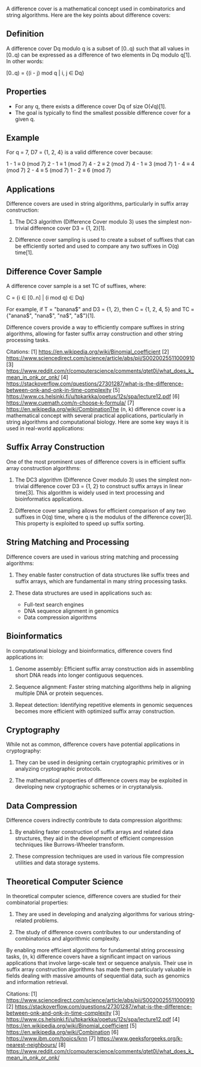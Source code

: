A difference cover is a mathematical concept used in combinatorics and string algorithms. Here are the key points about difference covers:

## Definition

A difference cover Dq modulo q is a subset of [0..q) such that all values in [0..q) can be expressed as a difference of two elements in Dq modulo q[1]. In other words:

[0..q) = {(i - j) mod q | i, j ∈ Dq}

## Properties

- For any q, there exists a difference cover Dq of size O(√q)[1].
- The goal is typically to find the smallest possible difference cover for a given q.

## Example

For q = 7, D7 = {1, 2, 4} is a valid difference cover because:

1 - 1 ≡ 0 (mod 7)
2 - 1 ≡ 1 (mod 7)
4 - 2 ≡ 2 (mod 7)
4 - 1 ≡ 3 (mod 7)
1 - 4 ≡ 4 (mod 7)
2 - 4 ≡ 5 (mod 7)
1 - 2 ≡ 6 (mod 7)

## Applications

Difference covers are used in string algorithms, particularly in suffix array construction:

1. The DC3 algorithm (Difference Cover modulo 3) uses the simplest non-trivial difference cover D3 = {1, 2}[1].

2. Difference cover sampling is used to create a subset of suffixes that can be efficiently sorted and used to compare any two suffixes in O(q) time[1].

## Difference Cover Sample

A difference cover sample is a set TC of suffixes, where:

C = {i ∈ [0..n] | (i mod q) ∈ Dq}

For example, if T = "banana$" and D3 = {1, 2}, then C = {1, 2, 4, 5} and TC = {"anana$", "nana$", "na$", "a$"}[1].

Difference covers provide a way to efficiently compare suffixes in string algorithms, allowing for faster suffix array construction and other string processing tasks.

Citations:
[1] https://en.wikipedia.org/wiki/Binomial_coefficient
[2] https://www.sciencedirect.com/science/article/abs/pii/S0020025511000910
[3] https://www.reddit.com/r/computerscience/comments/qtet0i/what_does_k_mean_in_onk_or_onk/
[4] https://stackoverflow.com/questions/27301287/what-is-the-difference-between-onk-and-onk-in-time-complexity
[5] https://www.cs.helsinki.fi/u/tpkarkka/opetus/12s/spa/lecture12.pdf
[6] https://www.cuemath.com/n-choose-k-formula/
[7] https://en.wikipedia.org/wiki/CombinationThe (n, k) difference cover is a mathematical concept with several practical applications, particularly in string algorithms and computational biology. Here are some key ways it is used in real-world applications:


## Suffix Array Construction

One of the most prominent uses of difference covers is in efficient suffix array construction algorithms:

1. The DC3 algorithm (Difference Cover modulo 3) uses the simplest non-trivial difference cover D3 = {1, 2} to construct suffix arrays in linear time[3]. This algorithm is widely used in text processing and bioinformatics applications.

2. Difference cover sampling allows for efficient comparison of any two suffixes in O(q) time, where q is the modulus of the difference cover[3]. This property is exploited to speed up suffix sorting.

## String Matching and Processing

Difference covers are used in various string matching and processing algorithms:

1. They enable faster construction of data structures like suffix trees and suffix arrays, which are fundamental in many string processing tasks.

2. These data structures are used in applications such as:
   - Full-text search engines
   - DNA sequence alignment in genomics
   - Data compression algorithms

## Bioinformatics

In computational biology and bioinformatics, difference covers find applications in:

1. Genome assembly: Efficient suffix array construction aids in assembling short DNA reads into longer contiguous sequences.

2. Sequence alignment: Faster string matching algorithms help in aligning multiple DNA or protein sequences.

3. Repeat detection: Identifying repetitive elements in genomic sequences becomes more efficient with optimized suffix array construction.

## Cryptography

While not as common, difference covers have potential applications in cryptography:

1. They can be used in designing certain cryptographic primitives or in analyzing cryptographic protocols.

2. The mathematical properties of difference covers may be exploited in developing new cryptographic schemes or in cryptanalysis.

## Data Compression

Difference covers indirectly contribute to data compression algorithms:

1. By enabling faster construction of suffix arrays and related data structures, they aid in the development of efficient compression techniques like Burrows-Wheeler transform.

2. These compression techniques are used in various file compression utilities and data storage systems.

## Theoretical Computer Science

In theoretical computer science, difference covers are studied for their combinatorial properties:

1. They are used in developing and analyzing algorithms for various string-related problems.

2. The study of difference covers contributes to our understanding of combinatorics and algorithmic complexity.

By enabling more efficient algorithms for fundamental string processing tasks, (n, k) difference covers have a significant impact on various applications that involve large-scale text or sequence analysis. Their use in suffix array construction algorithms has made them particularly valuable in fields dealing with massive amounts of sequential data, such as genomics and information retrieval.

Citations:
[1] https://www.sciencedirect.com/science/article/abs/pii/S0020025511000910
[2] https://stackoverflow.com/questions/27301287/what-is-the-difference-between-onk-and-onk-in-time-complexity
[3] https://www.cs.helsinki.fi/u/tpkarkka/opetus/12s/spa/lecture12.pdf
[4] https://en.wikipedia.org/wiki/Binomial_coefficient
[5] https://en.wikipedia.org/wiki/Combination
[6] https://www.ibm.com/topics/knn
[7] https://www.geeksforgeeks.org/k-nearest-neighbours/
[8] https://www.reddit.com/r/computerscience/comments/qtet0i/what_does_k_mean_in_onk_or_onk/
